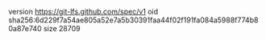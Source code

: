 version https://git-lfs.github.com/spec/v1
oid sha256:6d229f7a54ae805a52e7a5b30391faa44f02f191fa084a5988f774b80a87e740
size 28709
